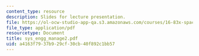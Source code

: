 ```yaml
---
content_type: resource
description: Slides for lecture presentation.
file: https://ol-ocw-studio-app-qa.s3.amazonaws.com/courses/16-83x-space-systems-engineering-spring-2002-spring-2003/a4163f7937b929cf30cb40f892c1bb57_sys_engg_manage2.pdf
file_type: application/pdf
resourcetype: Document
title: sys_engg_manage2.pdf
uid: a4163f79-37b9-29cf-30cb-40f892c1bb57
---
```

